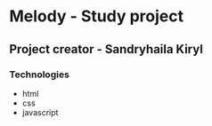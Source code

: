 # Melody - Study project
## Project creator - Sandryhaila Kiryl
###  Technologies
- html
- css
- javascript
